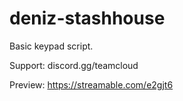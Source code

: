 # deniz-stashhouse
Basic keypad script.

Support: discord.gg/teamcloud

Preview: https://streamable.com/e2gjt6
